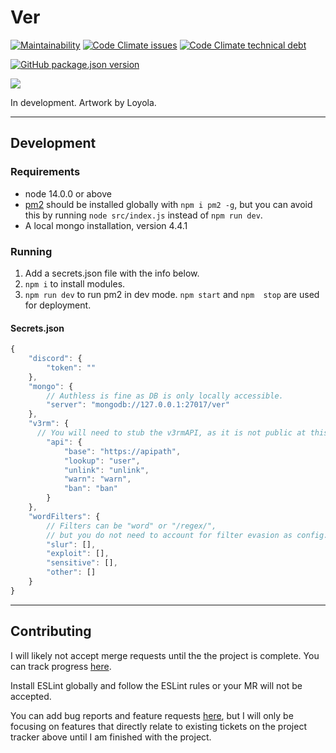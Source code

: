 # Ver
[![Maintainability](https://api.codeclimate.com/v1/badges/409e726dc858ae9e6df5/maintainability)](https://codeclimate.com/github/SegFault-Verm/Ver/maintainability)
[![Code Climate issues](https://img.shields.io/codeclimate/issues/SegFault-Verm/Ver?color=45d298)](https://codeclimate.com/github/SegFault-Verm/Ver/maintainability)
[![Code Climate technical debt](https://img.shields.io/codeclimate/tech-debt/SegFault-Verm/Ver?color=45d298)](https://codeclimate.com/github/SegFault-Verm/Ver/maintainability)

[![GitHub package.json version](https://img.shields.io/github/package-json/v/SegFault-Verm/Ver)](https://github.com/SegFault-Verm/Ver/projects/1)

![](https://cdn.discordapp.com/attachments/548683437524123660/783284170016161803/verheadshotsmall.png)

In development. Artwork by Loyola.

___

## Development

### Requirements
* node 14.0.0 or above
* [pm2](https://www.npmjs.com/package/pm2) should be installed globally with `npm i pm2 -g`, but you can avoid this by running `node src/index.js` instead of `npm run dev`.
* A local mongo installation, version 4.4.1
### Running
1) Add a secrets.json file with the info below.
2) `npm i` to install modules.
3) `npm run dev` to run pm2 in dev mode. `npm start` and `npm  stop` are used for deployment.

#### Secrets.json
```js
{
    "discord": {
        "token": ""
    },
    "mongo": {
        // Authless is fine as DB is only locally accessible.
        "server": "mongodb://127.0.0.1:27017/ver"
    },
    "v3rm": {
      // You will need to stub the v3rmAPI, as it is not public at this time.
        "api": { 
            "base": "https://apipath",
            "lookup": "user",
            "unlink": "unlink",
            "warn": "warn",
            "ban": "ban"
        }
    },
    "wordFilters": {
        // Filters can be "word" or "/regex/",
        // but you do not need to account for filter evasion as config.characterEvasionMap is injected into the check.
        "slur": [],
        "exploit": [],
        "sensitive": [],
        "other": []
    }
}

```

---
## Contributing

I will likely not accept merge requests until the the project is complete. You can track progress [here](https://github.com/SegFault-Verm/Ver).

Install ESLint globally and follow the ESLint rules or your MR will not be accepted.

You can add bug reports and feature requests [here](https://github.com/SegFault-Verm/Ver/issues), but I will only be focusing on features that directly relate to existing tickets on the project tracker above until I am finished with the project.

